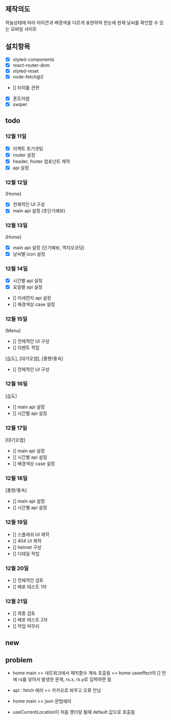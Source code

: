 ## 제작의도

하늘상태에 따라 아이콘과 배경색을 다르게 표현하여 한눈에 현재 날씨를 확인할 수 있는 모바일 사이트

## 설치항목

- [x] styled-components
- [x] react-router-dom
- [x] styled-reset
- [x] node-fetch@2
- [] 타이틑 관련
- [x] 폰트어썸
- [x] swiper

## todo

### 12월 11일

- [x] 리액트 초기셋팅
- [x] router 설정
- [x] header, footer 컴포넌트 제작
- [x] api 설정

### 12월 12일

[Home]

- [x] 전체적인 UI 구성
- [x] main api 설정 (초단기예보)

### 12월 13일

[Home]

- [x] main api 설정 (단기예보, 역지오코딩)
- [x] 날씨별 icon 설정

### 12월 14일

- [x] 시간별 api 설정
- [x] 요일별 api 설정

- [] 미세먼지 api 설정
- [] 배경색상 case 설정

### 12월 15일

[Menu]

- [] 전체적인 UI 구성
- [] 이벤트 작업

[습도], [대기오염], [풍향/풍속]

- [] 전체적인 UI 구성

### 12월 16일

[습도]

- [] main api 설정
- [] 시간별 api 설정

### 12월 17일

[대기오염]

- [] main api 설정
- [] 시간별 api 설정
- [] 배경색상 case 설정

### 12월 18일

[풍향/풍속]

- [] main api 설정
- [] 시간별 api 설정

### 12월 19일

- [] 스플래쉬 UI 제작
- [] 404 UI 제작
- [] helmet 구성
- [] 디테일 작업

### 12월 20일

- [] 전체적인 검토
- [] 배포 테스트 1차

### 12월 21일

- [] 최종 검토
- [] 배포 테스트 2차
- [] 작업 마무리

## new

## problem

- home main >> 네트워크에서 패치함수 계속 호출됨 => home useeffect의 [] 안에 rs를 넣어서 발생한 문제, rs.x, rs.y로 입력하면 됨
- api : fetch 에러 => 카카오로 바꾸고 오류 안남

- home main >> json 문법에러
- useCurrentLocation이 처음 랜더링 될때 default 값으로 호출됨

